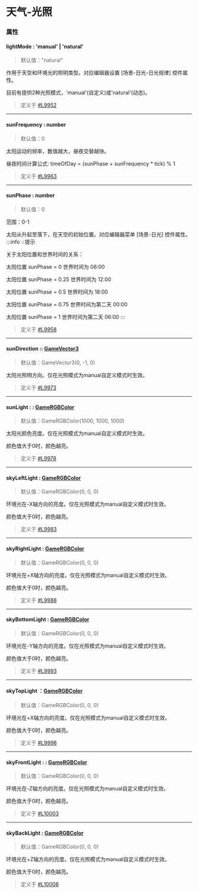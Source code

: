 
# 天气-光照

### 属性

#### <font id="API" />lightMode <font id="Type">: 'manual' | 'natural'</font>   
> 默认值："natural"

作用于天空和环境光的照明类型。对应编辑器设置 [场景-日光-日光规律] 控件属性。

目前有提供2种光照模式，'manual'(自定义)或'natural'(动态)。

> 定义于 [#L9952](https://github.com/box3lab/arena_dts/blob/main/GameAPI.d.ts#L9952)


---


#### <font id="API" />sunFrequency <font id="Type">: number</font>  
> 默认值：0

太阳运动的频率，数值越大，昼夜交替越快。

昼夜时间计算公式: timeOfDay = (sunPhase + sunFrequency * tick) % 1

> 定义于 [#L9963](https://github.com/box3lab/arena_dts/blob/main/GameAPI.d.ts#L9963)


---


#### <font id="API" />sunPhase <font id="Type">: number</font> 
> 默认值：0

范围：0-1

太阳从升起至落下，在天空的初始位置。对应编辑器菜单 [场景-日光] 控件属性。
:::info 💡提示

关于太阳位置和世界时间的关系：

太阳位置 sunPhase = 0 世界时间为 06:00

太阳位置 sunPhase = 0.25 世界时间为 12:00

太阳位置 sunPhase = 0.5 世界时间为 18:00

太阳位置 sunPhase = 0.75 世界时间为第二天 00:00

太阳位置 sunPhase = 1 世界时间为第二天 06:00
:::

> 定义于 [#L9958](https://github.com/box3lab/arena_dts/blob/main/GameAPI.d.ts#L9958)


---


#### <font id="API" />sunDirection :<font id="Type">:  [GameVector3   ](https://www.yuque.com/box3lab/api/sug8utrs043aep5v)</font> 
> 默认值：GameVector3(0, -1, 0)

太阳光照明方向。仅在光照模式为manual自定义模式时生效。

> 定义于 [#L9973](https://github.com/box3lab/arena_dts/blob/main/GameAPI.d.ts#L9973)


---


#### <font id="API" />sunLight : <font id="Type">:  [GameRGBColor    ](https://www.yuque.com/box3lab/api/hahez5lgb10y38cz)</font> 
> 默认值：GameRGBColor(1000, 1000, 1000)

太阳光颜色亮度。仅在光照模式为manual自定义模式时生效。

颜色值大于0时，颜色越亮。

> 定义于 [#L9978](https://github.com/box3lab/arena_dts/blob/main/GameAPI.d.ts#L9978)


---


#### <font id="API" />skyLeftLight <font id="Type">: [GameRGBColor   ](https://www.yuque.com/box3lab/api/hahez5lgb10y38cz) </font>
> 默认值：GameRGBColor(0, 0, 0)

环境光在-X轴方向的亮度。仅在光照模式为manual自定义模式时生效。

颜色值大于0时，颜色越亮。

> 定义于 [#L9983](https://github.com/box3lab/arena_dts/blob/main/GameAPI.d.ts#L9983)


---


#### <font id="API" />skyRightLight  <font id="Type">: [GameRGBColor   ](https://www.yuque.com/box3lab/api/hahez5lgb10y38cz) </font>
> 默认值：GameRGBColor(0, 0, 0)

环境光在+X轴方向的亮度。仅在光照模式为manual自定义模式时生效。

颜色值大于0时，颜色越亮。

> 定义于 [#L9988](https://github.com/box3lab/arena_dts/blob/main/GameAPI.d.ts#L9988)


---


#### <font id="API" />skyBottomLight <font id="Type">: [GameRGBColor    ](https://www.yuque.com/box3lab/api/hahez5lgb10y38cz)</font>
> 默认值：GameRGBColor(0, 0, 0)

环境光在-Y轴方向的亮度。仅在光照模式为manual自定义模式时生效。

颜色值大于0时，颜色越亮。

> 定义于 [#L9993](https://github.com/box3lab/arena_dts/blob/main/GameAPI.d.ts#L9993)


---


#### <font id="API" />skyTopLight <font id="Type"> ：[GameRGBColor   ](https://www.yuque.com/box3lab/api/hahez5lgb10y38cz) </font>
> 默认值：GameRGBColor(0, 0, 0)

环境光在+X轴方向的亮度。仅在光照模式为manual自定义模式时生效。

颜色值大于0时，颜色越亮。

> 定义于 [#L9998](https://github.com/box3lab/arena_dts/blob/main/GameAPI.d.ts#L9998)

---


#### <font id="API" />skyFrontLight : <font id="Type">:  [GameRGBColor    ](https://www.yuque.com/box3lab/api/hahez5lgb10y38cz)</font>
> 默认值：GameRGBColor(0, 0, 0)

环境光在-Z轴方向的亮度。仅在光照模式为manual自定义模式时生效。

颜色值大于0时，颜色越亮。

> 定义于 [#L10003](https://github.com/box3lab/arena_dts/blob/main/GameAPI.d.ts#L10003)


---


#### <font id="API" />skyBackLight <font id="Type">: [GameRGBColor   ](https://www.yuque.com/box3lab/api/hahez5lgb10y38cz)</font> 
> 默认值：GameRGBColor(0, 0, 0)

环境光在+Z轴方向的亮度。仅在光照模式为manual自定义模式时生效。

颜色值大于0时，颜色越亮。

> 定义于 [#L10008](https://github.com/box3lab/arena_dts/blob/main/GameAPI.d.ts#L10008)

